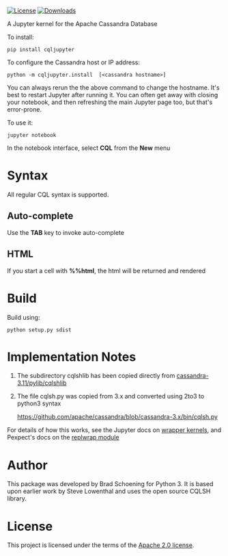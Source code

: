 [![License](https://img.shields.io/badge/License-Apache%202.0-blue.svg)](https://opensource.org/licenses/Apache-2.0)
[![Downloads](https://pepy.tech/badge/cqljupyter)](https://pepy.tech/project/cqljupyer)

A Jupyter kernel for the Apache Cassandra Database

To install:

    pip install cqljupyter

To configure the Cassandra host or IP address:

    python -m cqljupyter.install  [<cassandra hostname>]

You can always rerun the the above command to change the hostname. It's
best to restart Jupyter after running it. You can often get away with closing
your notebook, and then refreshing the main Jupyter page too, but that's
error-prone.

To use it:

    jupyter notebook

In the notebook interface, select **CQL** from the **New** menu

Syntax
======

All regular CQL syntax is supported.

Auto-complete
-------------

Use the **TAB** key to invoke auto-complete

HTML
----

If you start a cell with **%%html**, the html will be returned and rendered

Build
=====
Build using:

    python setup.py sdist

Implementation Notes
====================

1. The subdirectory cqlshlib has been copied directly from
[cassandra-3.11/pylib/cqlshlib](https://github.com/apache/cassandra/tree/cassandra-3.11/pylib/cqlshlib)


2.  The file cqlsh.py was copied from 3.x and converted using 2to3 to python3
    syntax

    <https://github.com/apache/cassandra/blob/cassandra-3.x/bin/cqlsh.py>

For details of how this works, see the Jupyter docs on [wrapper
kernels](http://jupyter-client.readthedocs.org/en/latest/wrapperkernels.html),
and Pexpect's docs on the [replwrap
module](http://pexpect.readthedocs.org/en/latest/api/replwrap.html)

Author
======

This package was developed by Brad Schoening for Python 3. It is based
upon earlier work by Steve Lowenthal and uses the open source CQLSH
library.

License
=======

This project is licensed under the terms of the [Apache 2.0
license](https://www.apache.org/licenses/LICENSE-2.0).
